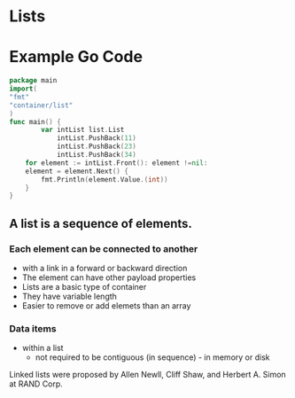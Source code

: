 # Lists

# Example Go Code
```go
package main
import(
"fmt"
"container/list"
)
func main() { 
        var intList list.List
            intList.PushBack(11)
            intList.PushBack(23)
            intList.PushBack(34)
    for element := intList.Front(): element !=nil:
    element = element.Next() {
        fmt.Println(element.Value.(int))
    }
}
```

## A list is a sequence of elements.

### Each element can be connected to another 

- with a link in a forward or backward direction
- The element can have other payload properties
- Lists are a basic type of container
- They have variable length
- Easier to remove or add elemets than an array

### Data items 
   - within a list 
        - not required to be contiguous (in sequence)
         - in memory or disk

Linked lists were proposed by Allen Newll, Cliff Shaw, and Herbert A. Simon at RAND Corp.    

